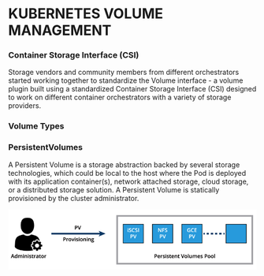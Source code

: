 # KUBERNETES VOLUME MANAGEMENT

### Container Storage Interface (CSI)

Storage vendors and community members from different orchestrators started working together to standardize the Volume interface - a volume plugin built using a standardized Container Storage Interface (CSI) designed to work on different container orchestrators with a variety of storage providers.

### Volume Types


### PersistentVolumes

A Persistent Volume is a storage abstraction backed by several storage technologies, which could be local to the host where the Pod is deployed with its application container(s), network attached storage, cloud storage, or a distributed storage solution. A Persistent Volume is statically provisioned by the cluster administrator.

![alt text](image.png)